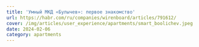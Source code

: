 ```yaml
---
title: 'Умный МКД «Булычев»: первое знакомство'
url: https://habr.com/ru/companies/wirenboard/articles/791612/
cover: /img/articles/user_experience/apartments/smart_boolichev.jpeg
date: 2024-02-06
category: apartments
---
```

